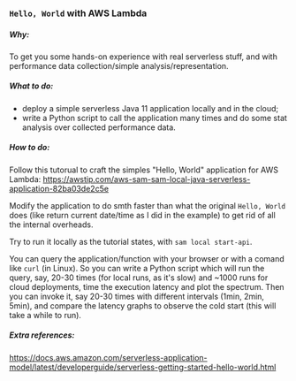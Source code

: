 ### `Hello, World` with AWS Lambda

##### Why:

To get you some hands-on experience with real serverless stuff, and with performance data collection/simple analysis/representation.

##### What to do:

- deploy a simple serverless Java 11 application locally and in the cloud;
- write a Python script to call the application many times and do some stat analysis over collected performance data.

##### How to do:

Follow this tutorual to craft the simples "Hello, World" application for AWS Lambda:
https://awstip.com/aws-sam-sam-local-java-serverless-application-82ba03de2c5e

Modify the application to do smth faster than what the original `Hello, World` does (like return current date/time as I did in the example) to get rid of all the internal overheads.

Try to run it locally as the tutorial states, with `sam local start-api`.

You can query the application/function with your browser or with a comand like `curl` (in Linux). So you can write a Python script which will run the query, say, 20-30 times (for local runs, as it's slow) and ~1000 runs for cloud deployments, time the execution latency and plot the spectrum. Then you can invoke it, say 20-30 times with different intervals (1min, 2min, 5min), and compare the latency graphs to observe the cold start (this will take a while to run).

##### Extra references:
https://docs.aws.amazon.com/serverless-application-model/latest/developerguide/serverless-getting-started-hello-world.html
